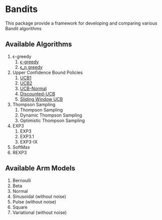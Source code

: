 # Bandits
This package provide a framework for developing and comparing various Bandit algorithms

## Available Algorithms
1. ϵ-greedy
   1. [ϵ-greedy](https://github.com/UmaArunachalam8/Bandits.jl/blob/master/doc/e-greedy.md)
   2. [ϵ_n greedy](https://github.com/UmaArunachalam8/Bandits.jl/blob/master/doc/epsilon-n-greedy.md)
2. Upper Confidence Bound Policies
   1. [UCB1](https://github.com/UmaArunachalam8/Bandits.jl/blob/master/doc/UCB1.md)
   2. [UCB2](https://github.com/UmaArunachalam8/Bandits.jl/blob/master/doc/UCB2.md)
   3. [UCB-Normal](https://github.com/UmaArunachalam8/Bandits.jl/blob/master/doc/UCB-NORMAL.md)
   4. [Discounted-UCB](https://github.com/UmaArunachalam8/Bandits.jl/blob/master/doc/DISCOUNTED%20UCB.md)
   5. [Sliding Window UCB](https://github.com/UmaArunachalam8/Bandits.jl/blob/master/doc/SLIDING-WINDOW-UCB.md)
3. Thompson Sampling
   1. Thompson Sampling
   2. Dynamic Thompson Sampling
   3. Optimistic Thompson Sampling
4. EXP3
   1. EXP3
   2. EXP3.1
   3. EXP3-IX
5. SoftMax
6. REXP3

## Available Arm Models
1. Bernoulli
2. Beta
3. Normal
4. Sinusoidal (without noise)
5. Pulse (without noise)
6. Square
7. Variational (without noise)
